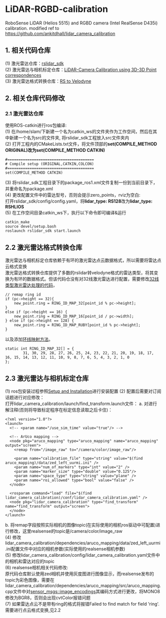 # LiDAR-RGBD-calibration
RoboSense LiDAR (Helios 5515) and RGBD camera (Intel RealSense D435i) calibration.
modified ref to https://github.com/ankitdhall/lidar_camera_calibration

## 1. 相关代码仓库
(1) 激光雷达仓库：[rslidar_sdk](https://github.com/RoboSense-LiDAR/rslidar_sdk)  
(2) 激光雷达与相机标定仓库：[LiDAR-Camera Calibration using 3D-3D Point correspondences](https://github.com/ankitdhall/lidar_camera_calibration)  
(3) 激光雷达格式转换仓库：[RS to Velodyne](https://github.com/HViktorTsoi/rs_to_velodyne)
## 2. 相关仓库代码修改
### 2.1 激光雷达仓库
使用ROS-catkin进行ros包编译:  
(1) 在/home/slam/下新建一个名为catkin_ws的文件夹作为工作空间，然后在其中新建一个名为src的文件夹, 将rslidar_sdk工程放入src文件夹内  
(2) 打开工程内的CMakeLists.txt文件，将文件顶部的**set(COMPILE_METHOD ORIGINAL)**改为**set(COMPILE_METHOD CATKIN)**
```
#=======================================
# Compile setup (ORIGINAL,CATKIN,COLCON)
#=======================================
set(COMPILE_METHOD CATKIN)
```
(3) 将rslidar_sdk工程目录下的package_ros1.xml文件复制一份到当前目录下，并重命名为package.xml  
(4) 更改配置文件中的雷达型号，否则会提示zero_points，rviz为空白:  
打开rslidar_sdk/config/config.yaml，将**lidar_type: RS128**改为**lidar_type: RSHLIOS**  
(5) 在工作空间目录catkin_ws下，执行以下命令即可编译&运行 
```
catkin_make
source devel/setup.bash
roslaunch rslidar_sdk start.launch
```

## 2.2 激光雷达格式转换仓库
激光雷达与相机标定仓库依赖于有环的激光雷达点云数据格式，所以需要将雷达点云格式变换  
激光雷达格式转换仓库提供了多数的rslidar转velodyne格式的雷达类型，将其变换为有环的数据格式。但该代码仓没有对32线激光雷达进行配置，需要修改[32线类型激光雷达处理的代码](https://github.com/HViktorTsoi/rs_to_velodyne/blob/c7125ffe8616d26a74f45f91299824de0167b63d/src/rs_to_velodyne.cpp#L115)，
```  
// remap ring id
if (pc->height == 32){
    new_point.ring = RING_ID_MAP_32[point_id % pc->height];
}
else if (pc->height == 16) {
    new_point.ring = RING_ID_MAP_16[point_id / pc->width];
} else if (pc->height == 128) {
    new_point.ring = RING_ID_MAP_RUBY[point_id % pc->height];
}
```
以及添加[环线映射方法](https://github.com/HViktorTsoi/rs_to_velodyne/blob/c7125ffe8616d26a74f45f91299824de0167b63d/src/rs_to_velodyne.cpp#L22)。
```
static int RING_ID_MAP_32[] = {
        31, 30, 29, 28, 27, 26, 25, 24, 23, 22, 21, 20, 19, 18, 17, 16, 15, 14, 13, 12, 11, 10, 9, 8, 7, 6, 5, 4, 3, 2, 1, 0
};
```

## 2.3 激光雷达与相机标定仓库
(1) ros包安装过程参照[Setup and Installation](https://github.com/ankitdhall/lidar_camera_calibration/wiki/Welcome-to-%60lidar_camera_calibration%60-Wiki!)进行安装配置  (2) 配置后需要对订阅话题进行对应修改：  
打开lidar_camera_calibration/launch/find_transform.launch文件：
a. 对<!-- ArUco mapping -->进行解注释(否则将导致标定程序在标定信息读取之后卡住)：
```
<?xml version="1.0"?>
<launch>
  <!-- <param name="/use_sim_time" value="true"/> -->
  
  <!-- ArUco mapping -->
  <node pkg="aruco_mapping" type="aruco_mapping" name="aruco_mapping" output="screen">
    <remap from="/image_raw" to="/camera/color/image_raw"/>

    <param name="calibration_file" type="string" value="$(find aruco_mapping)/data/zed_left_uurmi.ini" /> 
    <param name="num_of_markers" type="int" value="2" />
    <param name="marker_size" type="double" value="0.125"/>
    <param name="space_type" type="string" value="plane" />
    <param name="roi_allowed" type="bool" value="false" />
  </node>  

  <rosparam command="load" file="$(find lidar_camera_calibration)/conf/lidar_camera_calibration.yaml" />
  <node pkg="lidar_camera_calibration" type="find_transform" name="find_transform" output="screen">
  </node>
</launch>
```
b. 将remap字段按照实际相机的图像topic(在实际使用的相机ros驱动中可配置)进行修改，这里realsense的topic是/camera/color/image_raw  
(4) 修改lidar_camera_calibration/dependencies/aruco_mapping/data/zed_left_uurmi.ini配置文件中对应的相机参数(实际使用的realsense相机参数)  
(5) 修改lidar_camera_calibration/config/lidar_camera_calibration.yaml文件中的相机和雷达对应的topic  
(6) realsense相机相关代码修改:  
原代码仓库默认使用zed相机并使用灰度图进行图像显示，而realsense发布的topic为彩色图像，需要在lidar_camera_calibration/dependencies/aruco_mapping/src/aruco_mapping.cpp文件中对[sensor_msgs::image_encodings](https://github.com/ankitdhall/lidar_camera_calibration/blob/13d52954fa18ee3eef86272757555a28a2532c71/dependencies/aruco_mapping/src/aruco_mapping.cpp#L167)其编码方式进行更改，将MONO8修改为BGR8，否则会出现cvtColor报错问题  
(7) 如果雷达点云不是带有ring的格式将报错Failed to find match for field 'ring'.需要进行点云格式变换,见2.2


